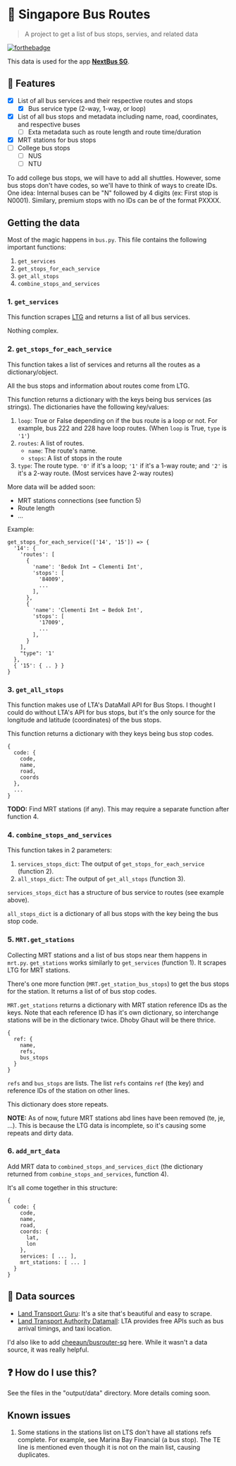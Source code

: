 # :bus: Singapore Bus Routes
> A project to get a list of bus stops, servies, and related data

[![forthebadge](https://forthebadge.com/images/badges/made-with-python.svg)](https://forthebadge.com)

This data is used for the app [**NextBus SG**](https://github.com/themindstorm/NextBusSG).

## :school_satchel: Features
- [x] List of all bus services and their respective routes and stops
  - [x] Bus service type (2-way, 1-way, or loop)
- [x] List of all bus stops and metadata including name, road, coordinates, and respective buses
  - [ ] Exta metadata such as route length and route time/duration
- [x] MRT stations for bus stops
- [ ] College bus stops
  - [ ] NUS
  - [ ] NTU

To add college bus stops, we will have to add all shuttles. However, some bus stops don't have codes, so we'll have to think of ways to create IDs. One idea: Internal buses can be "N" followed by 4 digits (ex: First stop is N0001). Similary, premium stops with no IDs can be of the format PXXXX.

## Getting the data
Most of the magic happens in `bus.py`. This file contains the following important functions:

1. `get_services`
2. `get_stops_for_each_service`
3. `get_all_stops`
4. `combine_stops_and_services`

### 1. `get_services`
This function scrapes [LTG](https://landtransportguru.net/bus/bus-services/) and returns a list of all bus services.

Nothing complex.

### 2. `get_stops_for_each_service`
This function takes a list of services and returns all the routes as a dictionary/object.

All the bus stops and information about routes come from LTG.

This function returns a dictionary with the keys being bus services (as strings). The dictionaries have the following key/values:

1. `loop`: True or False depending on if the bus route is a loop or not. For example, bus 222 and 228 have loop routes. (When `loop` is True, `type` is `'1'`)
2. `routes`: A list of routes.
   - `name`: The route's name.
   - `stops`: A list of stops in the route 
3. `type`: The route type. `'0'` if it's a loop; `'1'` if it's a 1-way route; and `'2'` is it's a 2-way route. (Most services have 2-way routes)

More data will be added soon:
- MRT stations connections (see function 5)
- Route length  
- ...

Example:

```
get_stops_for_each_service(['14', '15']) => { 
  '14': { 
    'routes': [ 
      { 
        'name': 'Bedok Int → Clementi Int',
        'stops': [ 
          '84009',
          ...
        ],
      },
      { 
        'name': 'Clementi Int → Bedok Int',
        'stops': [ 
          '17009',
          ...
        ],
      }
    ],
    "type": '1'
  },
  { '15': { .. } }
}
```

### 3. `get_all_stops`
This function makes use of LTA's DataMall API for Bus Stops. I thought I could do without LTA's API for bus stops, but it's the only source for the longitude and latitude (coordinates) of the bus stops.

This function returns a dictionary with they keys being bus stop codes.
```
{
  code: {
    code,
    name,
    road,
    coords
  },
  ...
}
```


**TODO:** Find MRT stations (if any). This may require a separate function after function 4.

### 4. `combine_stops_and_services`
This function takes in 2 parameters:
1. `services_stops_dict`: The output of `get_stops_for_each_service` (function 2).
2. `all_stops_dict`: The output of `get_all_stops` (function 3).

`services_stops_dict` has a structure of bus service to routes (see example above).

`all_stops_dict` is a dictionary of all bus stops with the key being the bus stop code.

### 5. `MRT.get_stations`
Collecting MRT stations and a list of bus stops near them happens in `mrt.py`. `get_stations` works similarly to `get_services` (function 1). It scrapes LTG for MRT stations. 

There's one more function (`MRT.get_station_bus_stops`) to get the bus stops for the station. It returns a list of of bus stop codes.

`MRT.get_stations` returns a dictionary with MRT station reference IDs as the keys. Note that each reference ID has it's own dictionary, so interchange stations will be in the dictionary twice. Dhoby Ghaut will be there thrice.

```
{
  ref: {
    name,
    refs,
    bus_stops
  }
}
```

`refs` and `bus_stops` are lists. The list `refs` contains `ref` (the key) and reference IDs of the station on other lines. 

This dictionary does store repeats.

**NOTE:** As of now, future MRT stations abd lines have been removed (te, je, ...). This is because the LTG data is incomplete, so it's causing some repeats and dirty data.

### 6. `add_mrt_data`
Add MRT data to `combined_stops_and_services_dict` (the dictionary returned from `combine_stops_and_services`, function 4).

It's all come together in this structure:

```
{
  code: {
    code,
    name,
    road,
    coords: {
      lat, 
      lon
    },
    services: [ ... ],
    mrt_stations: [ ... ]
  }
}
```


## :bookmark_tabs: Data sources
- [Land Transport Guru](https://landtransportguru.net/): It's a site that's beautiful and easy to scrape.
- [Land Transport Authority Datamall](https://www.mytransport.sg/content/mytransport/home/dataMall.html): LTA provides free APIs such as bus arrival timings, and taxi location.

I'd also like to add [cheeaun/busrouter-sg](https://github.com/cheeaun/busrouter-sg) here. While it wasn't a data source, it was really helpful.

## :question: How do I use this?
See the files in the "output/data" directory. More details coming soon.

## Known issues
1. Some stations in the stations list on LTS don't have all stations refs complete. For example, see Marina Bay Financial (a bus stop). The TE line is mentioned even though it is not on the main list, causing duplicates.